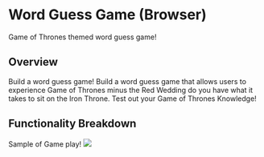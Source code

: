 # Word Guess Game (Browser)

Game of Thrones themed word guess game!

## Overview

<!-- TODO: add a description of your assignment, theme, approach, and solution here -->
Build a word guess game! Build a word guess game that allows users to experience Game of Thrones minus the Red Wedding do you have what it takes to sit on the Iron Throne. Test out your Game of Thrones Knowledge!


## Functionality Breakdown

Sample of Game play!
<img src="assets/Game_of_Thrones_Game_GIF_low.gif">

